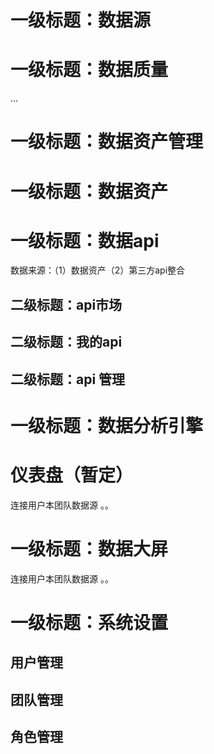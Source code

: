 # 一级标题：数据源

# 一级标题：数据质量
...

# 一级标题：数据资产管理




# 一级标题：数据资产

# 一级标题：数据api
数据来源：（1）数据资产（2）第三方api整合
## 二级标题：api市场
## 二级标题：我的api
## 二级标题：api 管理
# 一级标题：数据分析引擎








# 仪表盘（暂定）
连接用户本团队数据源
。。
# 一级标题：数据大屏
连接用户本团队数据源
。。
# 一级标题：系统设置
## 用户管理
## 团队管理
## 角色管理

















